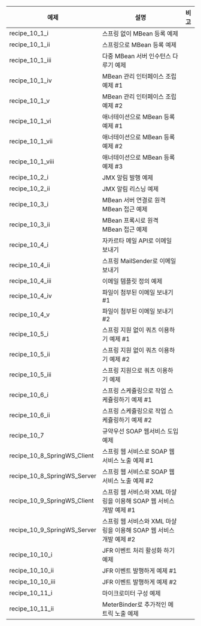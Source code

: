 | 예제            | 설명                                                                     | 비고 |
| --------------- | ------------------------------------------------------------------------ |------|
| recipe_10_1_i               | 스프링 없이 MBean 등록 예제 | |
| recipe_10_1_ii              | 스프링으로 MBean 등록 예제| |
| recipe_10_1_iii             | 다중 MBean 서버 인수턴스 다루기 예제 | |
| recipe_10_1_iv              | MBean 관리 인터페이스 조립 예제 #1 | |
| recipe_10_1_v               | MBean 관리 인터페이스 조립 예제 #2 | |
| recipe_10_1_vi              | 애너테이션으로 MBean 등록 예제 #1 | |
| recipe_10_1_vii             | 애너테이션으로 MBean 등록 예제 #2 | |
| recipe_10_1_viii            | 애너테이션으로 MBean 등록 예제 #3 | |
| recipe_10_2_i               | JMX 알림 발행 예제 | |
| recipe_10_2_ii              | JMX 알림 리스닝 예제 | |
| recipe_10_3_i               | MBean 서버 연결로 원격 MBean 접근 예제 | |
| recipe_10_3_ii              | MBean 프록시로 원격 MBean 접근 예제 | |
| recipe_10_4_i               | 자카르타 메일 API로 이메일 보내기 | |
| recipe_10_4_ii              | 스프링 MailSender로 이메일 보내기 | |
| recipe_10_4_iii             | 이메일 템플릿 정의 예제 | |
| recipe_10_4_iv              | 파일이 첨부된 이메일 보내기 #1 | |
| recipe_10_4_v               | 파일이 첨부된 이메일 보내기 #2 | |
| recipe_10_5_i               | 스프링 지원 없이 쿼츠 이용하기 예제 #1 | |
| recipe_10_5_ii              | 스프링 지원 없이 쿼츠 이용하기 예제 #2 | |
| recipe_10_5_iii             | 스프링 지원으로 쿼츠 이용하기 예제 | |
| recipe_10_6_i               | 스프링 스케쥴링으로 작업 스케쥴링하기 예제 #1 | |
| recipe_10_6_ii              | 스프링 스케쥴링으로 작업 스케쥴링하기 예제 #2 | |
| recipe_10_7                 | 규약우선 SOAP 웹서비스 도입 예제 | |
| recipe_10_8_SpringWS_Client | 스프링 웹 서비스로 SOAP 웹 서비스 노출 예제 #1 | |
| recipe_10_8_SpringWS_Server | 스프링 웹 서비스로 SOAP 웹 서비스 노출 예제 #2 | |
| recipe_10_9_SpringWS_Client | 스프링 웹 서비스와 XML 마샬링을 이용해 SOAP 웹 서비스 개발 예제 #1 | |
| recipe_10_9_SpringWS_Server | 스프링 웹 서비스와 XML 마샬링을 이용해 SOAP 웹 서비스 개발 예제 #2 | |
| recipe_10_10_i              | JFR 이벤트 처리 활성화 하기 예제 | |
| recipe_10_10_ii             | JFR 이벤트 발행하게 예제 #1 | |
| recipe_10_10_iii            | JFR 이벤트 발행하게 예제 #2 | |
| recipe_10_11_i              | 마이크로미터 구성 예제 | |
| recipe_10_11_ii             | MeterBinder로 추가적인 메트릭 노출 예제 | |

